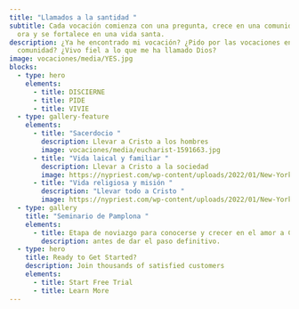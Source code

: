 ```yaml
---
title: "Llamados a la santidad "
subtitle: Cada vocación comienza con una pregunta, crece en una comunidad que
  ora y se fortalece en una vida santa.
description: ¿Ya he encontrado mi vocación? ¿Pido por las vocaciones en mi
  comunidad? ¿Vivo fiel a lo que me ha llamado Dios?
image: vocaciones/media/YES.jpg
blocks:
  - type: hero
    elements:
      - title: DISCIERNE
      - title: PIDE
      - title: VIVIE
  - type: gallery-feature
    elements:
      - title: "Sacerdocio "
        description: Llevar a Cristo a los hombres
        image: vocaciones/media/eucharist-1591663.jpg
      - title: "Vida laical y familiar "
        description: Llevar a Cristo a la sociedad
        image: https://nypriest.com/wp-content/uploads/2022/01/New-York-Priest-2.jpg
      - title: "Vida religiosa y misión "
        description: "Llevar todo a Cristo "
        image: https://nypriest.com/wp-content/uploads/2022/01/New-York-Priest-3.jpg
  - type: gallery
    title: "Seminario de Pamplona "
    elements:
      - title: Etapa de noviazgo para conocerse y crecer en el amor a Cristo
        description: antes de dar el paso definitivo.
  - type: hero
    title: Ready to Get Started?
    description: Join thousands of satisfied customers
    elements:
      - title: Start Free Trial
      - title: Learn More
---
```

